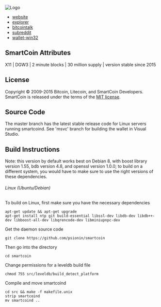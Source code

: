 ![Logo](http://smartcoin.cc/images/smartcoin2-196x196.png)

* [website](http://smartcoin.cc)
* [explorer](http://smartchain.cc)
* [bitcointalk](https://bitcointalk.org/index.php?topic=675821.0)
* [subreddit](https://www.reddit.com/r/Smartcoin_smc/)
* [wallet-win32](https://github.com/psionin/smartcoin/releases/download/0.9.1/smartcoin-0.9.1.zip)

SmartCoin Attributes
--------------------
X11 | DGW3 | 2 minute blocks | 30 million supply | version stable since 2015


License
-------
Copyright © 2009-2015 Bitcoin, Litecoin, and SmartCoin Developers. SmartCoin is released under the terms of the [MIT license](http://opensource.org/licenses/MIT).


Source Code
-----------
The master branch has the latest stable release code for Linux servers running smartcoind. See 'msvc' branch for building the wallet in Visual Studio.


Build Instructions
------------------

Note: this version by default works best on Debian 8, with boost library version 1.55, bdb version 4.8, and openssl version 1.0.0; to build on a different system, you would have to make sure to use the right versions of these dependencies.

###### Linux (Ubuntu/Debian)  
To build on Linux, first make sure you have the necessary dependencies
```
apt-get update && apt-get upgrade
apt-get install ntp git build-essential libssl-dev libdb-dev libdb++-dev libboost-all-dev libqrencode-dev libminiupnpc-dev
```
Get the daemon source code
```
git clone https://github.com/psionin/smartcoin
```
Then go into the directory
```
cd smartcoin
```
Change permissions for a leveldb build file
```
chmod 755 src/leveldb/build_detect_platform  
```
Compile and move smartcoind
```
cd src && make -f makefile.unix
strip smartcoind
mv smartcoind ..
```
